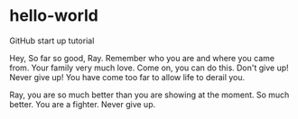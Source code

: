 # hello-world
GitHub start up tutorial

Hey, 
   So far so good, Ray. Remember who you are and where you came from. Your family very much love.
   Come on, you can do this. Don't give up! Never give up! You have come too far to allow life to derail you.
   
   Ray, you are so much better than you are showing at the moment. So much better. You are a fighter. Never give up.
